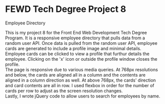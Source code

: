 # FEWD Tech Degree Project 8
Employee Directory

This is my project 8 for the Front End Web Development Tech Degree Program. It is a responsive employee directory that pulls data from a random user API. Once data is pulled from the random user API, employee cards are generated to include a profile image and minimal details. Employee cards can be clicked to view a profile that furthur details the employee. Clicking on the 'x' icon or outside the profile window closes the profile.<br>
The page is responsive due to various media queries. At 768px resolutions and below, the cards are aligned all in a column and the contents are aligned in a column direction as well. At above 768px, the cards' direction and card contents are all in row. I used flexbox in order for the number of cards per row to adjust as the screen resolution changes.<br>
Lastly, I wrote jQuery code to allow users to search for employees by name.
